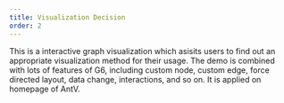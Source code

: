 ```yaml
---
title: Visualization Decision
order: 2
---
```


This is a interactive graph visualization which asisits users to find out an appropriate visualization method for their usage. The demo is combined with lots of features of G6, including custom node, custom edge, force directed layout, data change, interactions, and so on. It is applied on homepage of AntV.